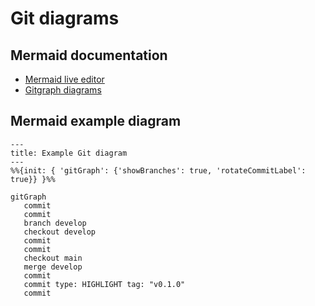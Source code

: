 # Git diagrams

## Mermaid documentation

- [Mermaid live editor](https://mermaid.live/)
- [Gitgraph diagrams](https://mermaid.js.org/syntax/gitgraph.html)

## Mermaid example diagram

```mermaid
---
title: Example Git diagram
---
%%{init: { 'gitGraph': {'showBranches': true, 'rotateCommitLabel': true}} }%%

gitGraph
   commit
   commit
   branch develop
   checkout develop
   commit
   commit
   checkout main
   merge develop
   commit
   commit type: HIGHLIGHT tag: "v0.1.0"
   commit
```